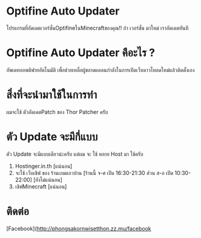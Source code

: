# Optifine Auto Updater
โปรแกรมที่อัดเดตเวอร์ชั่นOptifineในMinecraftของคุณ!! ถ้า เวอร์ชั่น มาใหม่ เราอัดเดตทันที
# Optifine Auto Updater คือะไร ?
อัพเดทออพติฟายอัตโนมัติ เพื่อช่วยเหลื่อผู้ขลาดแคลนกำลังในการเปิดเว็บดาวโหลดใหม่แล้วติดตั้งเอง
# สิ่งที่จะนำมาใช้ในการทำ
ผมจะใช้ ตัวอัดเดตPatch ของ Thor Patcher ครับ
# ตัว Update จะมีกี่แบบ
ตัว Update จะมีแบบเดียวน่ะครับ แต่ผม จะ ใช้ หลาย Host มา ใช้ครับ 

1. Hostinger.in.th [แน่นอน]
2. จะใช้ เว็บเชิฟ ของ ร้านเกมแถวบ้าน [ร้านนี้ จ-ศ เปิด 16:30-21:30 ส่วน ส-อ เปิด 10:30-22:00] [ยังไม่แน่นอน]
3. เชิฟMinecraft [แน่นอน]
# ติดต่อ
[Facebook](http://phongsakornwisetthon.zz.mu/facebook
